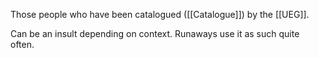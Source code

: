 Those people who have been catalogued ([[Catalogue]]) by the [[UEG]].

Can be an insult depending on context. Runaways use it as such quite often.
